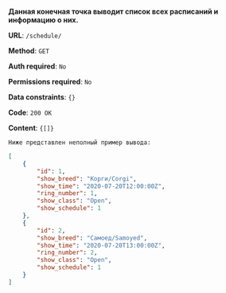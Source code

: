 **Данная конечная точка выводит список всех расписаний и информацию о них.**

**URL**: `/schedule/`

**Method**: `GET`

**Auth required**: `No`

**Permissions required**: `No`

**Data constraints**: `{}`

**Code**: `200 OK`

**Content**: `{[]}`

`Ниже представлен неполный пример вывода:`

``` json
[
    {
        "id": 1,
        "show_breed": "Корги/Corgi",
        "show_time": "2020-07-20T12:00:00Z",
        "ring_number": 1,
        "show_class": "Open",
        "show_schedule": 1
    },
    {
        "id": 2,
        "show_breed": "Самоед/Samoyed",
        "show_time": "2020-07-20T13:00:00Z",
        "ring_number": 2,
        "show_class": "Open",
        "show_schedule": 1
    }
]
```